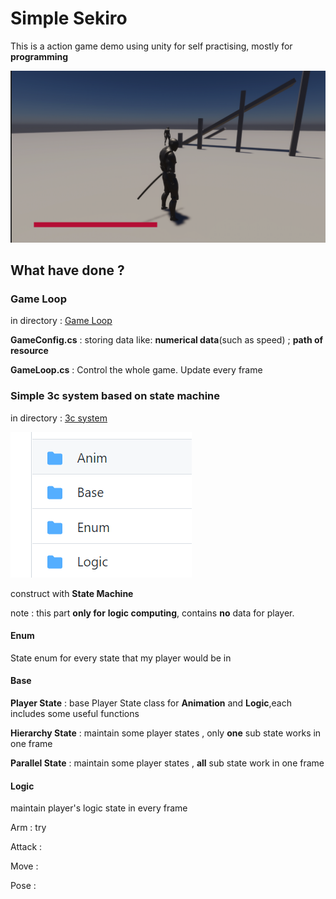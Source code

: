 # Simple Sekiro

This is a action game demo using unity for self practising, mostly for **programming**

![](https://raw.githubusercontent.com/JOHNYXUU/Simple-Sekiro/main/pictures/QQ%E6%88%AA%E5%9B%BE20221020110309.png)



## What have done ?

### Game Loop

in directory : [Game Loop](https://github.com/JOHNYXUU/Simple-Sekiro/tree/main/Assets/Scripts/Main)

**GameConfig.cs** : storing data like: **numerical data**(such as speed) ; **path of resource**

**GameLoop.cs** : Control the whole game. Update every frame

### Simple 3c system based on state machine

in directory : [3c system](https://github.com/JOHNYXUU/Simple-Sekiro/tree/main/Assets/Scripts/StateMachine)

![](https://raw.githubusercontent.com/JOHNYXUU/Simple-Sekiro/main/pictures/QQ%E6%88%AA%E5%9B%BE20221020111157.png)

construct with **State Machine**

note : this part **only for** **logic computing**, contains **no** data for player. 

#### Enum

State enum for every state that my player would be in

#### **Base** 

**Player State** : base Player State class for **Animation** and **Logic**,each includes some useful functions

**Hierarchy State** : maintain some player states , only  **one** sub state works in one frame

**Parallel State**  : maintain some player states , **all** sub state work in one frame

#### Logic

maintain player's logic state in every frame

Arm : try

Attack : 

Move :

Pose :
